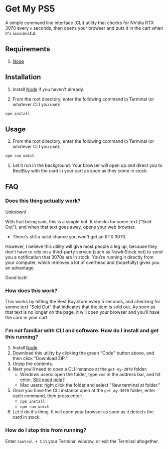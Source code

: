 # Get My PS5

A simple command line interface (CLI) utility that checks for NVidia RTX 3070 every `n` seconds, then opens your browser and puts it in the cart when it's successful.

## Requirements

1. [Node](https://nodejs.org/en/)

## Installation

1. Install [Node](https://nodejs.org/en/) if you haven't already.

2. From the root directory, enter the following command in Terminal (or whatever CLI you use):

```sh
npm install
```

## Usage

1. From the root directory, enter the following command in Terminal (or whatever CLI you use):

```sh
npm run watch
```

1. Let it run in the background. Your browser will open up and direct you to BestBuy with the card in your cart as soon as they come in stock.

## FAQ

### Does this thing actually work?

Unknown!

With that being said, this is a simple bot. It checks for some text ("Sold Out"), and when that text goes away, opens your web browser.

* There's still a solid chance you _won't_ get an RTX 3070.

However, I believe this utility will give most people a leg up, because they don't have to rely on a third-party service (such as NowInStock.net) to send you a notification that 3070s are in stock. You're running it directly from your computer, which removes a lot of overhead and (hopefully) gives you an advantage.

Good luck!

### How does this work?

This works by hitting the Best Buy store every 5 seconds, and checking for somne text "Sold Out" that indicates that the item is sold out. As soon as that text is no longer on the page, it will open your browser and you'll have the card in your cart.

### I'm not familiar with CLI and software. How do I install and get this running?

1. Install [Node](https://nodejs.org/en/).
1. Download this utility by clicking the green "Code" button above, and then click "Download ZIP."
1. Unzip the contents.
1. Next you'll need to open a CLI instance at the `get-my-3070` folder:
    * Windows users: open the folder, type `cmd` in the address bar, and hit enter. [Still need help?](https://www.itechtics.com/open-command-window-folder/#:~:text=You%20can%20open%20a%20command,be%20opened%20in%20the%20folder.)
    * Mac users: right click the folder and select "New terminal at folder."
1. Once you have the CLI instance open at the `get-my-3070` folder, enter each command, then press enter:
    * `npm install`
    * `npm run watch`
1. Let it do it's thing. It will open your browser as soon as it detects the card in stock.

### How do I stop this from running?

Enter `Control + C` in your Terminal window, or exit the Terminal altogether.
